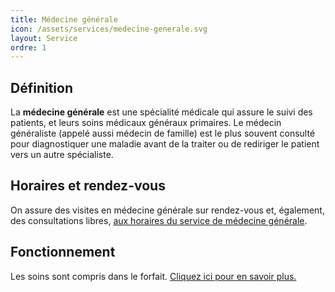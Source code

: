 ```yaml
---
title: Médecine générale
icon: /assets/services/medecine-generale.svg
layout: Service
ordre: 1
---
```


## Définition

La **médecine générale** est une spécialité médicale qui assure le suivi des patients, et leurs soins médicaux généraux primaires. Le médecin généraliste (appelé aussi médecin de famille) est le plus souvent consulté pour diagnostiquer une maladie avant de la traiter ou de rediriger le patient vers un autre spécialiste.

## Horaires et rendez-vous

On assure des visites en médecine générale sur rendez-vous et, également, des consultations libres, [aux horaires du service de médecine générale](/horaires#service-de-médecine-générale).

## Fonctionnement

Les soins sont compris dans le forfait. [Cliquez ici pour en savoir plus.](/fonctionnement)
